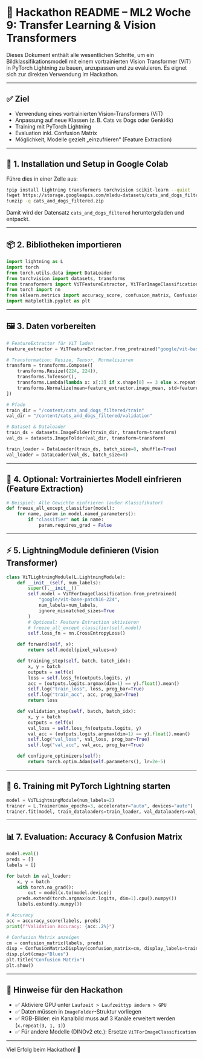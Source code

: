 
# 🧠 Hackathon README – ML2 Woche 9: Transfer Learning & Vision Transformers

Dieses Dokument enthält alle wesentlichen Schritte, um ein Bildklassifikationsmodell mit einem vortrainierten Vision Transformer (ViT) in PyTorch Lightning zu bauen, anzupassen und zu evaluieren. Es eignet sich zur direkten Verwendung im Hackathon.

---

## ✅ Ziel
- Verwendung eines vortrainierten Vision-Transformers (ViT)
- Anpassung auf neue Klassen (z. B. Cats vs Dogs oder Genki4k)
- Training mit PyTorch Lightning
- Evaluation inkl. Confusion Matrix
- Möglichkeit, Modelle gezielt „einzufrieren“ (Feature Extraction)

---

## 🧰 1. Installation und Setup in Google Colab
Führe dies in einer Zelle aus:
```bash
!pip install lightning transformers torchvision scikit-learn --quiet
!wget https://storage.googleapis.com/mledu-datasets/cats_and_dogs_filtered.zip
!unzip -q cats_and_dogs_filtered.zip
```

Damit wird der Datensatz `cats_and_dogs_filtered` heruntergeladen und entpackt.

---

## 📦 2. Bibliotheken importieren
```python
import lightning as L
import torch
from torch.utils.data import DataLoader
from torchvision import datasets, transforms
from transformers import ViTFeatureExtractor, ViTForImageClassification
from torch import nn
from sklearn.metrics import accuracy_score, confusion_matrix, ConfusionMatrixDisplay
import matplotlib.pyplot as plt
```

---

## 🖼️ 3. Daten vorbereiten
```python
# FeatureExtractor für ViT laden
feature_extractor = ViTFeatureExtractor.from_pretrained("google/vit-base-patch16-224")

# Transformation: Resize, Tensor, Normalisieren
transform = transforms.Compose([
    transforms.Resize((224, 224)),
    transforms.ToTensor(),
    transforms.Lambda(lambda x: x[:3] if x.shape[0] == 3 else x.repeat(3,1,1)),
    transforms.Normalize(mean=feature_extractor.image_mean, std=feature_extractor.image_std)
])

# Pfade
train_dir = "/content/cats_and_dogs_filtered/train"
val_dir = "/content/cats_and_dogs_filtered/validation"

# Dataset & Dataloader
train_ds = datasets.ImageFolder(train_dir, transform=transform)
val_ds = datasets.ImageFolder(val_dir, transform=transform)

train_loader = DataLoader(train_ds, batch_size=8, shuffle=True)
val_loader = DataLoader(val_ds, batch_size=8)
```

---

## 🔁 4. Optional: Vortrainiertes Modell einfrieren (Feature Extraction)
```python
# Beispiel: Alle Gewichte einfrieren (außer Klassifikator)
def freeze_all_except_classifier(model):
    for name, param in model.named_parameters():
        if "classifier" not in name:
            param.requires_grad = False
```

---

## ⚡ 5. LightningModule definieren (Vision Transformer)
```python
class ViTLightningModule(L.LightningModule):
    def __init__(self, num_labels):
        super().__init__()
        self.model = ViTForImageClassification.from_pretrained(
            "google/vit-base-patch16-224",
            num_labels=num_labels,
            ignore_mismatched_sizes=True
        )
        # Optional: Feature Extraction aktivieren
        # freeze_all_except_classifier(self.model)
        self.loss_fn = nn.CrossEntropyLoss()

    def forward(self, x):
        return self.model(pixel_values=x)

    def training_step(self, batch, batch_idx):
        x, y = batch
        outputs = self(x)
        loss = self.loss_fn(outputs.logits, y)
        acc = (outputs.logits.argmax(dim=1) == y).float().mean()
        self.log("train_loss", loss, prog_bar=True)
        self.log("train_acc", acc, prog_bar=True)
        return loss

    def validation_step(self, batch, batch_idx):
        x, y = batch
        outputs = self(x)
        val_loss = self.loss_fn(outputs.logits, y)
        val_acc = (outputs.logits.argmax(dim=1) == y).float().mean()
        self.log("val_loss", val_loss, prog_bar=True)
        self.log("val_acc", val_acc, prog_bar=True)

    def configure_optimizers(self):
        return torch.optim.Adam(self.parameters(), lr=2e-5)
```

---

## 🚀 6. Training mit PyTorch Lightning starten
```python
model = ViTLightningModule(num_labels=2)
trainer = L.Trainer(max_epochs=3, accelerator="auto", devices="auto")
trainer.fit(model, train_dataloaders=train_loader, val_dataloaders=val_loader)
```

---

## 📊 7. Evaluation: Accuracy & Confusion Matrix
```python
model.eval()
preds = []
labels = []

for batch in val_loader:
    x, y = batch
    with torch.no_grad():
        out = model(x.to(model.device))
    preds.extend(torch.argmax(out.logits, dim=1).cpu().numpy())
    labels.extend(y.numpy())

# Accuracy
acc = accuracy_score(labels, preds)
print(f"Validation Accuracy: {acc:.2%}")

# Confusion Matrix anzeigen
cm = confusion_matrix(labels, preds)
disp = ConfusionMatrixDisplay(confusion_matrix=cm, display_labels=train_ds.classes)
disp.plot(cmap="Blues")
plt.title("Confusion Matrix")
plt.show()
```

---

## 📌 Hinweise für den Hackathon
- ✅ Aktiviere GPU unter `Laufzeit > Laufzeittyp ändern > GPU`
- ✅ Daten müssen in `ImageFolder`-Struktur vorliegen
- ✅ RGB-Bilder: ein Kanalbild muss auf 3 Kanäle erweitert werden (`x.repeat(3, 1, 1)`)
- ✅ Für andere Modelle (DINOv2 etc.): Ersetze `ViTForImageClassification`

---

Viel Erfolg beim Hackathon! 💪
